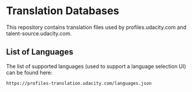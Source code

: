 # Translation Databases

This repository contains translation files used by profiles.udacity.com
and talent-source.udacity.com.

## List of Languages

The list of supported languages (used to support a language selection
UI) can be found here:

    https://profiles-translation.udacity.com/languages.json
